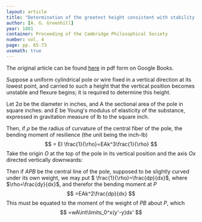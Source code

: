 ```yaml
---
layout: article
title: "Determination of the greatest height consistent with stability that a vertical pole or mast can be made, and of the greatest height to which a tree of given proportions can grow"
author: [A. G. Greenhill]
year: 1881
container: Proceeding of the Cambridge Philosophical Society
number: vol. 4
page: pp. 65-73
usemath: true
---
```


The original article can be found [here](https://books.google.so/books?id=GpI1AAAAIAAJ) in pdf form on Google Books.

Suppose a uniform cylindrical pole or wire fixed in a vertical direction at its lowest point, and carried to such a height that the vertical position becomes unstable and flexure begins; it is required to determine this height.

Let $2a$ be the diameter in inches, and A the sectional area of the pole in square inches: and $E$ be Young's modulus of elasticity of the substance, expressed in gravitation measure of lb to the square inch.

Then, if $\rho$ be the radius of curvature of the central fiber of the pole, the bending moment of resilience (the unit being the inch-lb)
$$
= EI \frac{1}{\rho}=EAk^3\frac{1}{\rho}
$$
Take the origin $O$ at the top of the pole in its vertical position and the axis $Ox$ directed vertically downwards:

Then if $APB$ be the central line of the pole, supposed to be slightly curved under its own weight, we may put $ \frac{1}{\rho}=\frac{dp}{dx}$, where $\rho=\frac{dy}{dx}$, and therefor the bending moment at $P$
$$
=EAk^2\frac{dp}{dx}
$$
This must be equated to the moment of the weight of $PB$ about $P$, which
$$
=wA\int\limits_0^x(y'-y)dx'
$$


